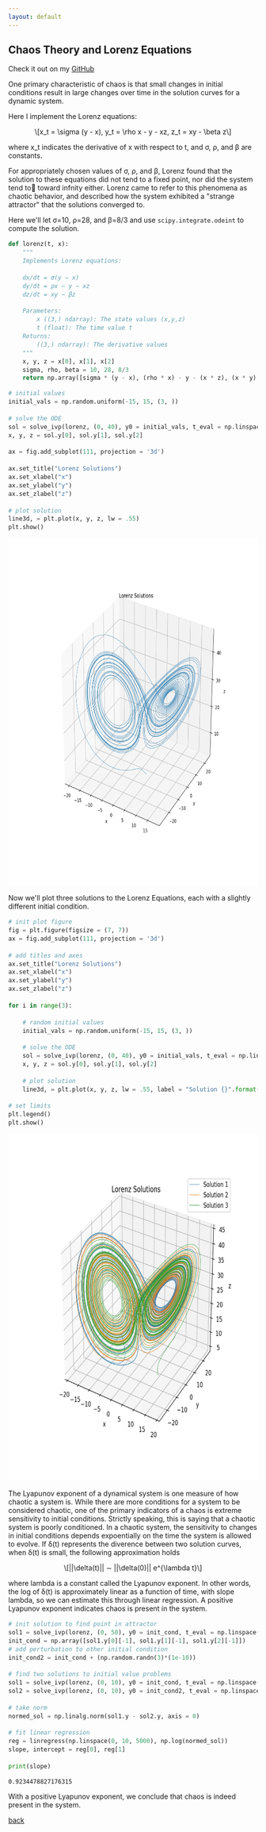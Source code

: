 ```yaml
---
layout: default
---
```


## Chaos Theory and Lorenz Equations

<p>Check it out on my <a href="https://github.com/walkerhughes/chaotic_systems_lorenz">GitHub</a></p>

<script type="text/javascript" async="" src="https://cdnjs.cloudflare.com/ajax/libs/mathjax/2.7.4/MathJax.js?config=TeX-MML-AM_CHTML"></script>  

One primary characteristic of chaos is that small changes in initial conditions result in large changes over time in the solution curves for a dynamic system. 

Here I implement the Lorenz equations: 

<p><span class="math display">\[x_t = \sigma (y - x), y_t = \rho x - y - xz, z_t = xy - \beta z\]</span></p> 

where x_t indicates the derivative of x with respect to t, and σ, ρ, and β are constants. 

For appropriately chosen values of σ, ρ, and β, Lorenz found that the solution to these equations did not tend to a fixed point, nor did the system tend to toward infnity either. Lorenz came to refer to this phenomena as chaotic behavior, and described how the system exhibited a "strange attractor" that the solutions converged to. 

Here we'll let σ=10, ρ=28, and β=8/3 and use `scipy.integrate.odeint` to compute the solution.

```python 
def lorenz(t, x):
    """
    Implements Lorenz equations:
    
    dx/dt = σ(y − x)
    dy/dt = ρx − y − xz
    dz/dt = xy − βz
        
    Parameters:
        x ((3,) ndarray): The state values (x,y,z)
        t (float): The time value t
    Returns:
        ((3,) ndarray): The derivative values
    """
    x, y, z = x[0], x[1], x[2]  
    sigma, rho, beta = 10, 28, 8/3 
    return np.array([sigma * (y - x), (rho * x) - y - (x * z), (x * y) - (beta * z)])  
```
```python 
# initial values 
initial_vals = np.random.uniform(-15, 15, (3, ))  

# solve the ODE 
sol = solve_ivp(lorenz, (0, 40), y0 = initial_vals, t_eval = np.linspace(0, 40, 5000))     
x, y, z = sol.y[0], sol.y[1], sol.y[2]  

ax = fig.add_subplot(111, projection = '3d')

ax.set_title("Lorenz Solutions") 
ax.set_xlabel("x")
ax.set_ylabel("y") 
ax.set_zlabel("z")

# plot solution 
line3d, = plt.plot(x, y, z, lw = .55) 
plt.show()
```

<img src="lorenz_1.jpg" width="750" height="700">

Now we'll plot three solutions to the Lorenz Equations, each with a slightly different initial condition. 

```python
# init plot figure 
fig = plt.figure(figsize = (7, 7)) 
ax = fig.add_subplot(111, projection = '3d')

# add titles and axes 
ax.set_title("Lorenz Solutions") 
ax.set_xlabel("x")
ax.set_ylabel("y") 
ax.set_zlabel("z")

for i in range(3): 

    # random initial values 
    initial_vals = np.random.uniform(-15, 15, (3, ))  

    # solve the ODE 
    sol = solve_ivp(lorenz, (0, 40), y0 = initial_vals, t_eval = np.linspace(0, 40, 5000))     
    x, y, z = sol.y[0], sol.y[1], sol.y[2]     
    
    # plot solution
    line3d, = plt.plot(x, y, z, lw = .55, label = "Solution {}".format(i + 1))  

# set limits 
plt.legend() 
plt.show()
```
<img src="lorenz_3.jpg" width="975" height="700">

The Lyapunov exponent of a dynamical system is one measure of how chaotic a system is. While
there are more conditions for a system to be considered chaotic, one of the primary indicators of
a chaos is extreme sensitivity to initial conditions. Strictly speaking, this is saying that
a chaotic system is poorly conditioned. In a chaotic system, the sensitivity to changes in initial
conditions depends expoentially on the time the system is allowed to evolve. If δ(t) represents the
diverence between two solution curves, when δ(t) is small, the following approximation holds

<p><span class="math display">\[||\delta(t)|| ∼ ||\delta(0)|| e^{\lambda t}\]</span></p>  

where lambda is a constant called the Lyapunov exponent. In other words, the log of δ(t) is approximately linear as a function of time, with slope lambda, so we can estimate this through linear regression. A positive Lyapunov exponent indicates chaos is present in the system. 

```python
# init solution to find point in attractor 
sol1 = solve_ivp(lorenz, (0, 50), y0 = init_cond, t_eval = np.linspace(0, 10, 5000)) 
init_cond = np.array([sol1.y[0][-1], sol1.y[1][-1], sol1.y[2][-1]]) 
# add perturbation to other initial condition 
init_cond2 = init_cond + (np.random.randn(3)*(1e-10)) 

# find two solutions to initial value problems 
sol1 = solve_ivp(lorenz, (0, 10), y0 = init_cond, t_eval = np.linspace(0, 10, 5000)) 
sol2 = solve_ivp(lorenz, (0, 10), y0 = init_cond2, t_eval = np.linspace(0, 10, 5000)) 

# take norm 
normed_sol = np.linalg.norm(sol1.y - sol2.y, axis = 0)  

# fit linear regression 
reg = linregress(np.linspace(0, 10, 5000), np.log(normed_sol)) 
slope, intercept = reg[0], reg[1] 
 
print(slope) 
```
```
0.9234478827176315
```

With a positive Lyapunov exponent, we conclude that chaos is indeed present in the system. 

[back](./)
